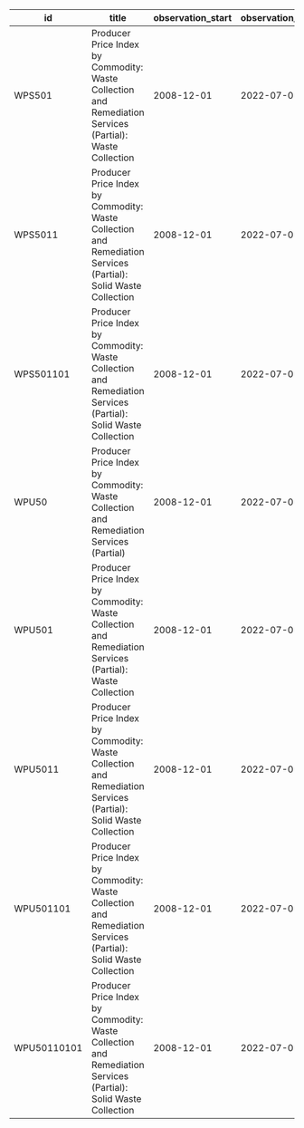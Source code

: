 | id          | title                                                                                                          | observation_start   | observation_end   |
|-------------|----------------------------------------------------------------------------------------------------------------|---------------------|-------------------|
| WPS501      | Producer Price Index by Commodity: Waste Collection and Remediation Services (Partial): Waste Collection       | 2008-12-01          | 2022-07-01        |
| WPS5011     | Producer Price Index by Commodity: Waste Collection and Remediation Services (Partial): Solid Waste Collection | 2008-12-01          | 2022-07-01        |
| WPS501101   | Producer Price Index by Commodity: Waste Collection and Remediation Services (Partial): Solid Waste Collection | 2008-12-01          | 2022-07-01        |
| WPU50       | Producer Price Index by Commodity: Waste Collection and Remediation Services (Partial)                         | 2008-12-01          | 2022-07-01        |
| WPU501      | Producer Price Index by Commodity: Waste Collection and Remediation Services (Partial): Waste Collection       | 2008-12-01          | 2022-07-01        |
| WPU5011     | Producer Price Index by Commodity: Waste Collection and Remediation Services (Partial): Solid Waste Collection | 2008-12-01          | 2022-07-01        |
| WPU501101   | Producer Price Index by Commodity: Waste Collection and Remediation Services (Partial): Solid Waste Collection | 2008-12-01          | 2022-07-01        |
| WPU50110101 | Producer Price Index by Commodity: Waste Collection and Remediation Services (Partial): Solid Waste Collection | 2008-12-01          | 2022-07-01        |